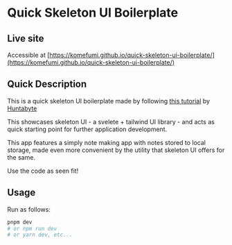 # Quick Skeleton UI Boilerplate

## Live site

Accessible at [https://komefumi.github.io/quick-skeleton-ui-boilerplate/](https://komefumi.github.io/quick-skeleton-ui-boilerplate/)

## Quick Description

This is a quick skeleton UI boilerplate made by following [this tutorial](https://www.youtube.com/watch?v=P_A0qQ7AuK8) by [Huntabyte](https://www.youtube.com/@Huntabyte)

This showcases skeleton UI - a svelete + tailwind UI library - and acts as quick starting point for further application development.

This app features a simply note making app with notes stored to local storage, made even more convenient by the utility that skeleton UI offers for the same.

Use the code as seen fit!

## Usage

Run as follows:

```bash
pnpm dev
# or npm run dev
# or yarn dev, etc...
```
